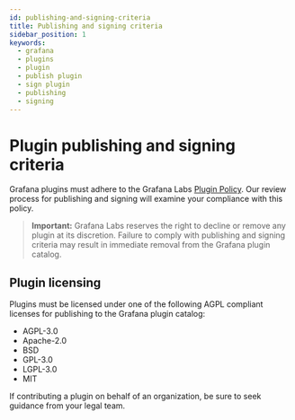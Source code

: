 ```yaml
---
id: publishing-and-signing-criteria
title: Publishing and signing criteria
sidebar_position: 1
keywords:
  - grafana
  - plugins
  - plugin
  - publish plugin
  - sign plugin
  - publishing
  - signing
---
```


# Plugin publishing and signing criteria

Grafana plugins must adhere to the Grafana Labs [Plugin Policy](https://grafana.com/legal/plugins/). Our review process for publishing and signing will examine your compliance with this policy.

> **Important:** Grafana Labs reserves the right to decline or remove any plugin at its discretion. Failure to comply with publishing and signing criteria may result in immediate removal from the Grafana plugin catalog.

## Plugin licensing

Plugins must be licensed under one of the following AGPL compliant licenses for publishing to the Grafana plugin catalog:

- AGPL-3.0
- Apache-2.0
- BSD
- GPL-3.0
- LGPL-3.0
- MIT

If contributing a plugin on behalf of an organization, be sure to seek guidance from your legal team.
